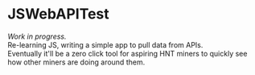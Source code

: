 # JSWebAPITest
<i>Work in progress.</i><br /> Re-learning JS, writing a simple app to pull data from APIs. <br />
Eventually it'll be a zero click tool for aspiring HNT miners to quickly see how other miners are doing around them.
